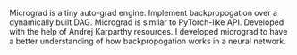 Micrograd is a tiny auto-grad engine. Implement backpropogation over a dynamically built DAG.
Micrograd is similar to PyTorch-like API.
Developed with the help of Andrej Karparthy resources.
I developed micrograd to have a better understanding of how backpropogation works in a neural network.
